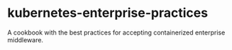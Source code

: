 # kubernetes-enterprise-practices
A cookbook with the best practices for accepting containerized enterprise middleware.
